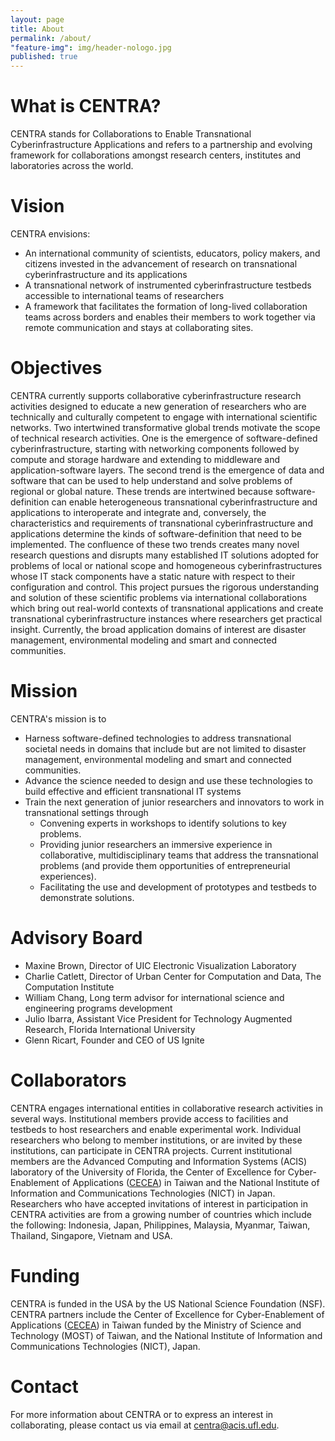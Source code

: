 ```yaml
---
layout: page
title: About
permalink: /about/
"feature-img": img/header-nologo.jpg
published: true
---
```


<div id="welcome"></div>

# What is CENTRA?

CENTRA stands for Collaborations to Enable Transnational Cyberinfrastructure Applications and refers to a partnership and evolving framework for collaborations amongst research centers, institutes and laboratories across the world.

# Vision

CENTRA envisions:

* An international community of scientists, educators, policy makers, and citizens invested in the advancement of research on transnational cyberinfrastructure and its applications
* A transnational network of instrumented cyberinfrastructure testbeds accessible to international teams of researchers
* A framework that facilitates the formation of long-lived collaboration teams across borders and enables their members to work together via remote communication and stays at collaborating sites.

# Objectives

CENTRA currently supports collaborative cyberinfrastructure research activities 
designed to educate a new generation of researchers who are technically and 
culturally competent to engage with international scientific networks. Two 
intertwined transformative global trends motivate the scope of technical 
research activities. One is the emergence of software-defined 
cyberinfrastructure, starting with networking components followed by compute and 
storage hardware and extending to middleware and application-software layers. 
The second trend is the emergence of data and software that can be used to help 
understand and solve problems of regional or global nature. These trends are 
intertwined because software-definition can enable heterogeneous transnational 
cyberinfrastructure and applications to interoperate and integrate and, 
conversely, the characteristics and requirements of transnational 
cyberinfrastructure and applications determine the kinds of software-definition 
that need to be implemented. The confluence of these two trends creates many 
novel research questions and disrupts many established IT solutions adopted for 
problems of local or national scope and homogeneous cyberinfrastructures whose 
IT stack components have a static nature with respect to their configuration and 
control. This project pursues the rigorous understanding and solution of these 
scientific problems via international collaborations which bring out real-world 
contexts of transnational applications and create transnational 
cyberinfrastructure instances where researchers get practical insight. Currently, the broad application domains of interest are disaster management, environmental modeling and smart and connected communities.

# Mission

CENTRA's mission is to

* Harness software-defined technologies to address transnational societal needs in domains that include but are not limited to disaster management, environmental modeling and smart and connected communities.
* Advance the science needed to design and use these technologies to build effective and efficient transnational IT systems
* Train the next generation of junior researchers and innovators to work in transnational settings through
	* Convening experts in workshops to identify solutions to key problems.
	* Providing junior researchers an immersive experience in collaborative, multidisciplinary teams that address the transnational problems (and provide them opportunities of entrepreneurial experiences).
	* Facilitating the use and development of prototypes and testbeds to demonstrate solutions.

# Advisory Board

* Maxine Brown, Director of UIC Electronic Visualization Laboratory
* Charlie Catlett, Director of Urban Center for Computation and Data, The Computation Institute
* William Chang, Long term advisor for international science and engineering programs development
* Julio Ibarra, Assistant Vice President for Technology Augmented Research, Florida International University
* Glenn Ricart, Founder and CEO of US Ignite

<div id="collaborators"></div>

# Collaborators

CENTRA engages international entities in collaborative research activities in several ways. Institutional members provide access to facilities and testbeds to host researchers and enable experimental work. Individual researchers who belong to member institutions, or are invited by these institutions, can participate in CENTRA projects. Current institutional members are the Advanced Computing and Information Systems (ACIS) laboratory of the University of Florida, the Center of Excellence for Cyber-Enablement of Applications (<a href="http://cecea.nchc.org.tw/">CECEA</A>) in Taiwan and the National Institute of Information and Communications Technologies (NICT) in Japan. Researchers who have accepted invitations of interest in participation in CENTRA activities are from a growing number of countries which include the following: Indonesia, Japan, Philippines, Malaysia, Myanmar, Taiwan, Thailand, Singapore, Vietnam and USA.

# Funding

CENTRA is funded in the USA by the US National Science Foundation (NSF). CENTRA 
partners include the Center of Excellence for Cyber-Enablement of Applications 
(<a href="http://cecea.nchc.org.tw/">CECEA</A>) in Taiwan funded by the Ministry of Science and Technology (MOST) of 
Taiwan, and the National Institute of Information and Communications Technologies (NICT), Japan.

# Contact

For more information about CENTRA or to express an interest in collaborating, please
contact us via email at [centra@acis.ufl.edu](mailto:centra@acis.ufl.edu).
